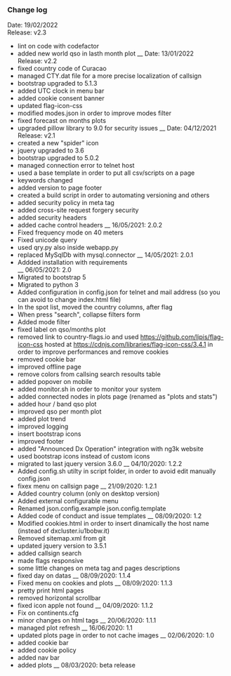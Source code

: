 ### Change log
Date: 19/02/2022                         
Release: v2.3
- lint on code with codefactor
- added new world qso in lasth month plot
__
Date: 13/01/2022                         
Release: v2.2
- fixed country code of Curacao
- managed CTY.dat file for a more precise localization of callsign
- bootstrap upgraded to 5.1.3
- added UTC clock in menu bar
- added cookie consent banner
- updated flag-icon-css
- modified modes.json in order to improve modes filter
- fixed forecast on  months plots
- upgraded pillow library to 9.0 for security issues
__
Date: 04/12/2021                         
Release: v2.1
- created a new "spider" icon
- jquery upgraded to 3.6
- bootstrap upgraded to 5.0.2
- managed connection error to telnet host 
- used a base template in order to put all csv/scripts on a page
- keywords changed
- added version to page footer
- created a build script in order to automating versioning and others
- added security policy in meta tag
- added cross-site request forgery security
- added security headers
- added cache control headers
__
16/05/2021: 2.0.2   
- Fixed frequency mode on 40 meters                                                    
- Fixed unicode query
- used qry.py also inside webapp.py
- replaced MySqlDb with mysql.connector
__
14/05/2021: 2.0.1   
- Addded installation with requirements                                                
__
06/05/2021: 2.0     
- Migrated to bootstrap 5                                                               
- Migrated to python 3
- Added configuration in config.json for telnet and mail address (so you can avoid to change index.html file)
- In the spot list, moved the country columns, after flag
- When press "search", collapse filters form
- Added mode filter
- fixed label on qso/months plot
- removed link to country-flags.io and used https://github.com/lipis/flag-icon-css hosted at https://cdnjs.com/libraries/flag-icon-css/3.4.1 in order to improve performances and remove cookies
- removed cookie bar
- improved offline page
- remove colors from callsing search resoults table
- added popover on mobile
- added monitor.sh in order to monitor your system
- added connected nodes in plots page (renamed as "plots and stats")
- added hour / band qso plot
- improved qso per month plot
- added plot trend
- improved logging
- insert bootstrap icons
- improved footer
- added "Announced Dx Operation" integration with ng3k website 
- used bootstrap icons instead of custom icons
- migrated to last jquery version 3.6.0
__
04/10/2020: 1.2.2
- Added config.sh utilty in script folder, in order to avoid edit manually config.json
- fixex menu on callsign page
__
21/09/2020: 1.2.1
- Added country column (only on desktop version)
- Added external configurable menu
- Renamed json.config.example json.config.template
- Added code of conduct and issue templates
__
08/09/2020: 1.2    
- Modified cookies.html in order to insert dinamically the host name (instead of dxcluster.iu1bobw.it)
- Removed sitemap.xml from git
- updated jquery version to 3.5.1
- added callsign search
- made flags responsive
- some little changes on meta tag and pages descriptions
- fixed day on datas 
__
08/09/2020: 1.1.4
- Fixed menu on cookies and plots
__
08/09/2020: 1.1.3
- pretty print html pages
- removed horizontal scrollbar 
- fixed icon apple not found
__
04/09/2020: 1.1.2
- Fix on continents.cfg
- minor changes on html tags
__
20/06/2020: 1.1.1
- managed plot refresh
__
16/06/2020: 1.1
- updated plots page in order to not cache images
__
02/06/2020: 1.0
- added cookie bar
- added cookie policy
- added nav bar
- added plots
__
08/03/2020: beta release
